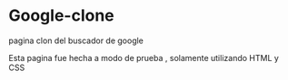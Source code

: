 # Google-clone
pagina clon del buscador de google


Esta pagina fue hecha a modo de prueba , solamente utilizando HTML y CSS

